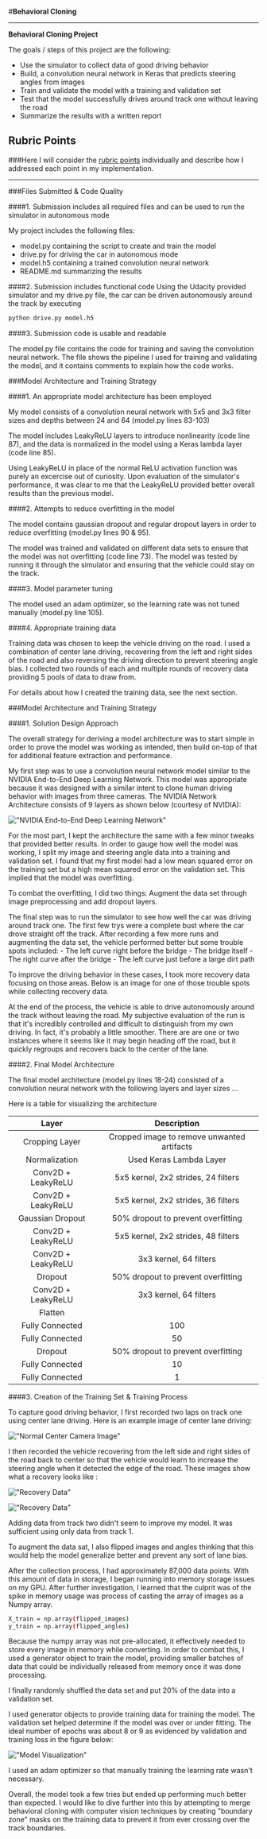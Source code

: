 #**Behavioral Cloning** 

---

**Behavioral Cloning Project**

The goals / steps of this project are the following:
* Use the simulator to collect data of good driving behavior
* Build, a convolution neural network in Keras that predicts steering angles from images
* Train and validate the model with a training and validation set
* Test that the model successfully drives around track one without leaving the road
* Summarize the results with a written report

## Rubric Points
###Here I will consider the [rubric points](https://review.udacity.com/#!/rubrics/432/view) individually and describe how I addressed each point in my implementation.  

---
###Files Submitted & Code Quality

####1. Submission includes all required files and can be used to run the simulator in autonomous mode

My project includes the following files:
* model.py containing the script to create and train the model
* drive.py for driving the car in autonomous mode
* model.h5 containing a trained convolution neural network 
* README.md summarizing the results

####2. Submission includes functional code
Using the Udacity provided simulator and my drive.py file, the car can be driven autonomously around the track by executing 
```sh
python drive.py model.h5
```

####3. Submission code is usable and readable

The model.py file contains the code for training and saving the convolution neural network. The file shows the pipeline I used for training and validating the model, and it contains comments to explain how the code works.

###Model Architecture and Training Strategy

####1. An appropriate model architecture has been employed

My model consists of a convolution neural network with 5x5 and 3x3 filter sizes and depths between 24 and 64 (model.py lines 83-103) 

The model includes LeakyReLU layers to introduce nonlinearity (code line 87), and the data is normalized in the model using a Keras lambda layer (code line 85).

Using LeakyReLU in place of the normal ReLU activation function was purely an excercise out of curiosity. Upon evaluation of the simulator's performance, it was clear to me that the LeakyReLU provided better overall results than the previous model.

####2. Attempts to reduce overfitting in the model

The model contains gaussian dropout and regular dropout layers in order to reduce overfitting (model.py lines 90 & 95). 

The model was trained and validated on different data sets to ensure that the model was not overfitting (code line 73). The model was tested by running it through the simulator and ensuring that the vehicle could stay on the track.

####3. Model parameter tuning

The model used an adam optimizer, so the learning rate was not tuned manually (model.py line 105).

####4. Appropriate training data

Training data was chosen to keep the vehicle driving on the road. I used a combination of center lane driving, recovering from the left and right sides of the road and also reversing the driving direction to prevent steering angle bias. I collected two rounds of each and multiple rounds of recovery data providing 5 pools of data to draw from.

For details about how I created the training data, see the next section. 

###Model Architecture and Training Strategy

####1. Solution Design Approach

The overall strategy for deriving a model architecture was to start simple in order to prove the model was working as intended, then build on-top of that for additional feature extraction and performance.

My first step was to use a convolution neural network model similar to the NVIDIA End-to-End Deep Learning Network. This model was appropriate because it was designed with a similar intent to clone human driving behavior with images from three cameras. The NVIDIA Network Architecture consists of 9 layers as shown below (courtesy of NVIDIA):

!["NVIDIA End-to-End Deep Learning Network"](../examples/cnn-architecture-624x890.png)

For the most part, I kept the architecture the same with a few minor tweaks that provided better results. In order to gauge how well the model was working, I split my image and steering angle data into a training and validation set. I found that my first model had a low mean squared error on the training set but a high mean squared error on the validation set. This implied that the model was overfitting. 

To combat the overfitting, I did two things: Augment the data set through image preprocessing and add dropout layers.

The final step was to run the simulator to see how well the car was driving around track one. The first few trys were a complete bust where the car drove straight off the track. After recording a few more runs and augmenting the data set, the vehicle performed better but some trouble spots included:
	- The left curve right before the bridge
    - The bridge itself
    - The right curve after the bridge
    - The left curve just before a large dirt path
    
To improve the driving behavior in these cases, I took more recovery data focusing on those areas. Below is an image for one of those trouble spots while collecting recovery data.

At the end of the process, the vehicle is able to drive autonomously around the track without leaving the road. My subjective evaluation of the run is that it's incredibly controlled and difficult to distinguish from my own driving. In fact, it's probably a little smoother. There are are one or two instances where it seems like it may begin heading off the road, but it quickly regroups and recovers back to the center of the lane.

####2. Final Model Architecture

The final model architecture (model.py lines 18-24) consisted of a convolution neural network with the following layers and layer sizes ...

Here is a table for visualizing the architecture

| Layer					|     Description	        					| 
|:---------------------:|:---------------------------------------------:| 
| Cropping Layer  		| Cropped image to remove unwanted artifacts	| 
| Normalization	     	| Used Keras Lambda Layer					 	|
| Conv2D + LeakyReLU	| 5x5 kernel, 2x2 strides, 24 filters			|
| Conv2D + LeakyReLU	| 5x5 kernel, 2x2 strides, 36 filters			|
| Gaussian Dropout	    | 50% dropout to prevent overfitting			|
| Conv2D + LeakyReLU	| 5x5 kernel, 2x2 strides, 48 filters			|
| Conv2D + LeakyReLU	| 3x3 kernel, 64 filters						|
| Dropout				| 50% dropout to prevent overfitting			|
| Conv2D + LeakyReLU	| 3x3 kernel,  64 filters						|
| Flatten				| 												|
| Fully Connected		| 100											|
| Fully Connected		| 50											|
| Dropout               | 50% dropout to prevent overfitting            |
| Fully Connected		| 10											|
| Fully Connected		| 1												|

####3. Creation of the Training Set & Training Process

To capture good driving behavior, I first recorded two laps on track one using center lane driving. Here is an example image of center lane driving:

!["Normal Center Camera Image"](../examples/center_2017_05_03_18_55_43_038.jpg)

I then recorded the vehicle recovering from the left side and right sides of the road back to center so that the vehicle would learn to increase the steering angle when it detected the edge of the road. These images show what a recovery looks like :

!["Recovery Data"](../examples/left_2017_05_10_21_37_37_468.jpg)

!["Recovery Data"](../examples/center_2017_05_07_17_35_23_974.jpg)

Adding data from track two didn't seem to improve my model. It was sufficient using only data from track 1.

To augment the data sat, I also flipped images and angles thinking that this would help the model generalize better and prevent any sort of lane bias.

After the collection process, I had approximately 87,000 data points. With this amount of data in storage, I began running into memory storage issues on my GPU. After further investigation, I learned that the culprit was of the spike in memory usage was process of casting the array of images as a Numpy array.

```sh
X_train = np.array(flipped_images)
y_train = np.array(flipped_angles)
```
Because the numpy array was not pre-allocated, it effectively needed to store every image in memory while converting. In order to combat this, I used a generator object to train the model, providing smaller batches of data that could be individually released from memory once it was done processing.

I finally randomly shuffled the data set and put 20% of the data into a validation set. 

I used generator objects to provide training data for training the model. The validation set helped determine if the model was over or under fitting. The ideal number of epochs was about 8 or 9 as evidenced by validation and training loss in the figure below:

!["Model Visualization"](../examples/figure_1.png)

I used an adam optimizer so that manually training the learning rate wasn't necessary.

Overall, the model took a few tries but ended up performing much better than expected. I would like to dive further into this by attempting to merge behavioral cloning with computer vision techniques by creating "boundary zone" masks on the training data to prevent it from ever crossing over the track boundaries.
